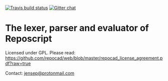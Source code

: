 [![Travis build status](https://travis-ci.org/repocad/reposcript.svg)](http://travis-ci.org/repocad/reposcript)
[![Gitter chat](https://badges.gitter.im/repocad/RepoCad.png)](https://gitter.im/repocad/RepoCad)

The lexer, parser and evaluator of Reposcript
===

Licensed under GPL. Please read:
https://github.com/repocad/web/blob/master/repocad_license_agreement.pdf?raw=true

Contact: jensep@protonmail.com
